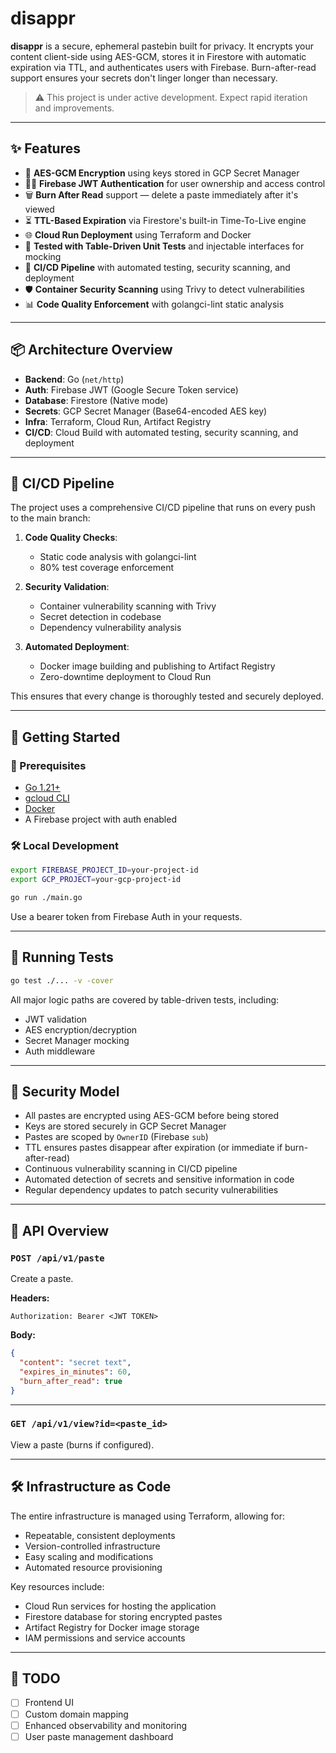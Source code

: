 # disappr

**disappr** is a secure, ephemeral pastebin built for privacy. It encrypts your content client-side using AES-GCM, stores it in Firestore with automatic expiration via TTL, and authenticates users with Firebase. Burn-after-read support ensures your secrets don't linger longer than necessary.

> ⚠️ This project is under active development. Expect rapid iteration and improvements.

---

## ✨ Features

- 🔐 **AES-GCM Encryption** using keys stored in GCP Secret Manager
- 🧑‍💻 **Firebase JWT Authentication** for user ownership and access control
- 🗑 **Burn After Read** support — delete a paste immediately after it's viewed
- ⏳ **TTL-Based Expiration** via Firestore's built-in Time-To-Live engine
- 🌐 **Cloud Run Deployment** using Terraform and Docker
- 🧪 **Tested with Table-Driven Unit Tests** and injectable interfaces for mocking
- 🔄 **CI/CD Pipeline** with automated testing, security scanning, and deployment
- 🛡️ **Container Security Scanning** using Trivy to detect vulnerabilities
- 📊 **Code Quality Enforcement** with golangci-lint static analysis

---

## 📦 Architecture Overview

- **Backend**: Go (`net/http`)
- **Auth**: Firebase JWT (Google Secure Token service)
- **Database**: Firestore (Native mode)
- **Secrets**: GCP Secret Manager (Base64-encoded AES key)
- **Infra**: Terraform, Cloud Run, Artifact Registry
- **CI/CD**: Cloud Build with automated testing, security scanning, and deployment

---

## 🔄 CI/CD Pipeline

The project uses a comprehensive CI/CD pipeline that runs on every push to the main branch:

1. **Code Quality Checks**:
   - Static code analysis with golangci-lint
   - 80% test coverage enforcement

2. **Security Validation**:
   - Container vulnerability scanning with Trivy
   - Secret detection in codebase
   - Dependency vulnerability analysis

3. **Automated Deployment**:
   - Docker image building and publishing to Artifact Registry
   - Zero-downtime deployment to Cloud Run

This ensures that every change is thoroughly tested and securely deployed.

---

## 🚀 Getting Started

### 🔧 Prerequisites

- [Go 1.21+](https://golang.org/)
- [gcloud CLI](https://cloud.google.com/sdk)
- [Docker](https://www.docker.com/)
- A Firebase project with auth enabled

### 🛠 Local Development

```bash
export FIREBASE_PROJECT_ID=your-project-id
export GCP_PROJECT=your-gcp-project-id

go run ./main.go
```

Use a bearer token from Firebase Auth in your requests.

---

## 🧪 Running Tests

```bash
go test ./... -v -cover
```

All major logic paths are covered by table-driven tests, including:
- JWT validation
- AES encryption/decryption
- Secret Manager mocking
- Auth middleware

---

## 🔐 Security Model

- All pastes are encrypted using AES-GCM before being stored
- Keys are stored securely in GCP Secret Manager
- Pastes are scoped by `OwnerID` (Firebase `sub`)
- TTL ensures pastes disappear after expiration (or immediate if burn-after-read)
- Continuous vulnerability scanning in CI/CD pipeline
- Automated detection of secrets and sensitive information in code
- Regular dependency updates to patch security vulnerabilities

---

## 📄 API Overview

### `POST /api/v1/paste`

Create a paste.

**Headers:**
```
Authorization: Bearer <JWT TOKEN>
```

**Body:**
```json
{
  "content": "secret text",
  "expires_in_minutes": 60,
  "burn_after_read": true
}
```

---

### `GET /api/v1/view?id=<paste_id>`

View a paste (burns if configured).

---

## 🛠️ Infrastructure as Code

The entire infrastructure is managed using Terraform, allowing for:
- Repeatable, consistent deployments
- Version-controlled infrastructure
- Easy scaling and modifications
- Automated resource provisioning

Key resources include:
- Cloud Run services for hosting the application
- Firestore database for storing encrypted pastes
- Artifact Registry for Docker image storage
- IAM permissions and service accounts

---

## 📌 TODO

- [ ] Frontend UI
- [ ] Custom domain mapping
- [ ] Enhanced observability and monitoring
- [ ] User paste management dashboard
